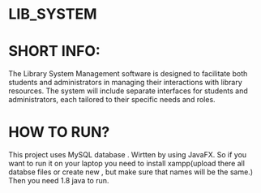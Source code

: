 # LIB_SYSTEM
# SHORT INFO:
The Library System Management software is designed to facilitate both students and administrators in managing their interactions with library resources. 
The system will include separate interfaces for students and administrators, each tailored to their specific needs and roles.
# HOW TO RUN?
This project uses MySQL database . Wirtten by using JavaFX. So if you want to run it on your laptop you need to install xampp(upload there all databse 
files or create new , but make sure that names will be the same.)
Then you need 1.8 java to run.

